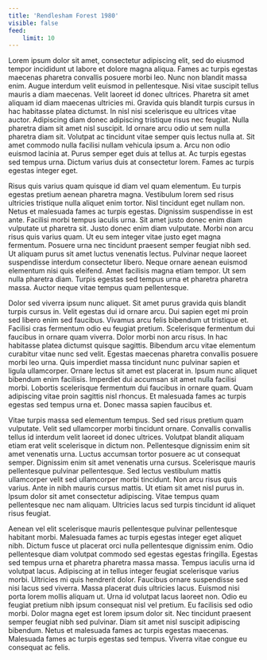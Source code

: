 ```yaml
---
title: 'Rendlesham Forest 1980'
visible: false
feed:
    limit: 10
---
```


Lorem ipsum dolor sit amet, consectetur adipiscing elit, sed do eiusmod tempor incididunt ut labore et dolore magna aliqua. Fames ac turpis egestas maecenas pharetra convallis posuere morbi leo. Nunc non blandit massa enim. Augue interdum velit euismod in pellentesque. Nisi vitae suscipit tellus mauris a diam maecenas. Velit laoreet id donec ultrices. Pharetra sit amet aliquam id diam maecenas ultricies mi. Gravida quis blandit turpis cursus in hac habitasse platea dictumst. In nisl nisi scelerisque eu ultrices vitae auctor. Adipiscing diam donec adipiscing tristique risus nec feugiat. Nulla pharetra diam sit amet nisl suscipit. Id ornare arcu odio ut sem nulla pharetra diam sit. Volutpat ac tincidunt vitae semper quis lectus nulla at. Sit amet commodo nulla facilisi nullam vehicula ipsum a. Arcu non odio euismod lacinia at. Purus semper eget duis at tellus at. Ac turpis egestas sed tempus urna. Dictum varius duis at consectetur lorem. Fames ac turpis egestas integer eget.

Risus quis varius quam quisque id diam vel quam elementum. Eu turpis egestas pretium aenean pharetra magna. Vestibulum lorem sed risus ultricies tristique nulla aliquet enim tortor. Nisl tincidunt eget nullam non. Netus et malesuada fames ac turpis egestas. Dignissim suspendisse in est ante. Facilisi morbi tempus iaculis urna. Sit amet justo donec enim diam vulputate ut pharetra sit. Justo donec enim diam vulputate. Morbi non arcu risus quis varius quam. Ut eu sem integer vitae justo eget magna fermentum. Posuere urna nec tincidunt praesent semper feugiat nibh sed. Ut aliquam purus sit amet luctus venenatis lectus. Pulvinar neque laoreet suspendisse interdum consectetur libero. Neque ornare aenean euismod elementum nisi quis eleifend. Amet facilisis magna etiam tempor. Ut sem nulla pharetra diam. Turpis egestas sed tempus urna et pharetra pharetra massa. Auctor neque vitae tempus quam pellentesque.

Dolor sed viverra ipsum nunc aliquet. Sit amet purus gravida quis blandit turpis cursus in. Velit egestas dui id ornare arcu. Dui sapien eget mi proin sed libero enim sed faucibus. Vivamus arcu felis bibendum ut tristique et. Facilisi cras fermentum odio eu feugiat pretium. Scelerisque fermentum dui faucibus in ornare quam viverra. Dolor morbi non arcu risus. In hac habitasse platea dictumst quisque sagittis. Bibendum arcu vitae elementum curabitur vitae nunc sed velit. Egestas maecenas pharetra convallis posuere morbi leo urna. Quis imperdiet massa tincidunt nunc pulvinar sapien et ligula ullamcorper. Ornare lectus sit amet est placerat in. Ipsum nunc aliquet bibendum enim facilisis. Imperdiet dui accumsan sit amet nulla facilisi morbi. Lobortis scelerisque fermentum dui faucibus in ornare quam. Quam adipiscing vitae proin sagittis nisl rhoncus. Et malesuada fames ac turpis egestas sed tempus urna et. Donec massa sapien faucibus et.

Vitae turpis massa sed elementum tempus. Sed sed risus pretium quam vulputate. Velit sed ullamcorper morbi tincidunt ornare. Convallis convallis tellus id interdum velit laoreet id donec ultrices. Volutpat blandit aliquam etiam erat velit scelerisque in dictum non. Pellentesque dignissim enim sit amet venenatis urna. Luctus accumsan tortor posuere ac ut consequat semper. Dignissim enim sit amet venenatis urna cursus. Scelerisque mauris pellentesque pulvinar pellentesque. Sed lectus vestibulum mattis ullamcorper velit sed ullamcorper morbi tincidunt. Non arcu risus quis varius. Ante in nibh mauris cursus mattis. Ut etiam sit amet nisl purus in. Ipsum dolor sit amet consectetur adipiscing. Vitae tempus quam pellentesque nec nam aliquam. Ultricies lacus sed turpis tincidunt id aliquet risus feugiat.

Aenean vel elit scelerisque mauris pellentesque pulvinar pellentesque habitant morbi. Malesuada fames ac turpis egestas integer eget aliquet nibh. Dictum fusce ut placerat orci nulla pellentesque dignissim enim. Odio pellentesque diam volutpat commodo sed egestas egestas fringilla. Egestas sed tempus urna et pharetra pharetra massa massa. Tempus iaculis urna id volutpat lacus. Adipiscing at in tellus integer feugiat scelerisque varius morbi. Ultricies mi quis hendrerit dolor. Faucibus ornare suspendisse sed nisi lacus sed viverra. Massa placerat duis ultricies lacus. Euismod nisi porta lorem mollis aliquam ut. Urna id volutpat lacus laoreet non. Odio eu feugiat pretium nibh ipsum consequat nisl vel pretium. Eu facilisis sed odio morbi. Dolor magna eget est lorem ipsum dolor sit. Nec tincidunt praesent semper feugiat nibh sed pulvinar. Diam sit amet nisl suscipit adipiscing bibendum. Netus et malesuada fames ac turpis egestas maecenas. Malesuada fames ac turpis egestas sed tempus. Viverra vitae congue eu consequat ac felis.